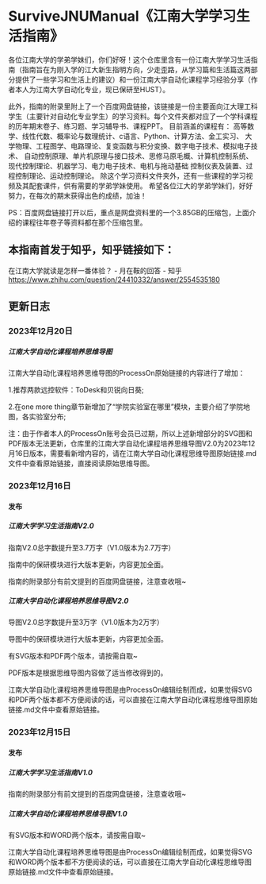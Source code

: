# SurviveJNUManual《江南大学学习生活指南》
各位江南大学的学弟学妹们，你们好呀！这个仓库里含有一份江南大学学习生活指南（指南旨在为刚入学的江大新生指明方向，少走歪路，从学习篇和生活篇这两部分提供了一些学习和生活上的建议）和一份江南大学自动化课程学习经验分享（作者本人为江南大学自动化专业，现已保研至HUST）。

此外，指南的附录里附上了一个百度网盘链接，该链接是一份主要面向江大理工科学生（主要针对自动化专业学生）的学习资料。每个文件夹都对应了一个学科课程的历年期末卷子、练习题、学习辅导书、课程PPT。 目前涵盖的课程有： 高等数学、线性代数、概率论与数理统计、c语言、Python、计算方法、金工实习、 大学物理、工程图学、电路理论、复变函数与积分变换、数字电子技术、模拟电子技术、 自动控制原理、单片机原理与接口技术、思修马原毛概、计算机控制系统、现代控制理论、机器学习、电力电子技术、电机与拖动基础 控制仪表及装置、过程控制理论、运动控制理论。 除这个学习资料文件夹外，还有一些课程的学习视频及其配套课件，供有需要的学弟学妹使用。 希望各位江大的学弟学妹们，好好努力，在每次的期末获得出色的成绩，加油！

PS：百度网盘链接打开以后，重点是网盘资料里的一个3.85GB的压缩包，上面介绍的课程往年卷子等资料都在那个压缩包里。

## 本指南首发于知乎，知乎链接如下：
在江南大学就读是怎样一番体验？ - 月在鞍的回答 - 知乎
https://www.zhihu.com/question/24410332/answer/2554535180

## 更新日志 
### 2023年12月20日
##### 江南大学自动化课程培养思维导图
江南大学自动化课程培养思维导图的ProcessOn原始链接的内容进行了增加：

1.推荐两款远控软件：ToDesk和贝锐向日葵;

2.在one more thing章节新增加了“学院实验室在哪里”模块，主要介绍了学院地图，各实验室分布;

注：由于作者本人的ProcessOn账号会员已过期，所以上述新增部分的SVG图和PDF版本无法更新，仓库里的江南大学自动化课程培养思维导图V2.0为2023年12月16日版本，需要看新增内容的，请在江南大学自动化课程思维导图原始链接.md文件中查看原始链接，直接阅读原始思维导图。
### 2023年12月16日
#### 发布
##### 江南大学学习生活指南V2.0
指南V2.0总字数提升至3.7万字（V1.0版本为2.7万字）

指南中的保研模块进行大版本更新，内容更加全面。

指南的附录部分有前文提到的百度网盘链接，注意查收哦~

##### 江南大学自动化课程培养思维导图V2.0
导图V2.0总字数提升至3万字（V1.0版本为2万字）

导图中的保研模块进行大版本更新，内容更加全面。

有SVG版本和PDF两个版本，请按需自取~

PDF版本是根据思维导图内容做了适当修改得到的。

江南大学自动化课程培养思维导图是由ProcessOn编辑绘制而成，如果觉得SVG和PDF两个版本都不方便阅读的话，可以直接在江南大学自动化课程思维导图原始链接.md文件中查看原始链接。

### 2023年12月15日
#### 发布
##### 江南大学学习生活指南V1.0
指南的附录部分有前文提到的百度网盘链接，注意查收哦~

##### 江南大学自动化课程培养思维导图V1.0
有SVG版本和WORD两个版本，请按需自取~

江南大学自动化课程培养思维导图是由ProcessOn编辑绘制而成，如果觉得SVG和WORD两个版本都不方便阅读的话，可以直接在江南大学自动化课程思维导图原始链接.md文件中查看原始链接。
